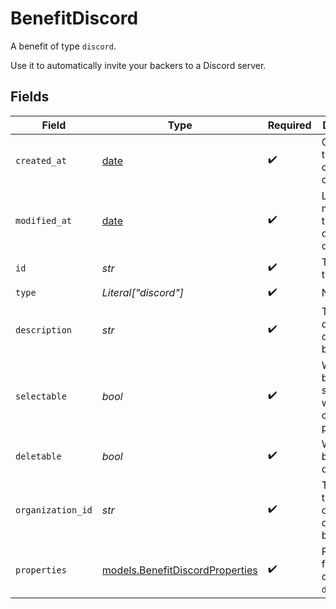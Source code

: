# BenefitDiscord

A benefit of type `discord`.

Use it to automatically invite your backers to a Discord server.


## Fields

| Field                                                                    | Type                                                                     | Required                                                                 | Description                                                              |
| ------------------------------------------------------------------------ | ------------------------------------------------------------------------ | ------------------------------------------------------------------------ | ------------------------------------------------------------------------ |
| `created_at`                                                             | [date](https://docs.python.org/3/library/datetime.html#date-objects)     | :heavy_check_mark:                                                       | Creation timestamp of the object.                                        |
| `modified_at`                                                            | [date](https://docs.python.org/3/library/datetime.html#date-objects)     | :heavy_check_mark:                                                       | Last modification timestamp of the object.                               |
| `id`                                                                     | *str*                                                                    | :heavy_check_mark:                                                       | The ID of the benefit.                                                   |
| `type`                                                                   | *Literal["discord"]*                                                     | :heavy_check_mark:                                                       | N/A                                                                      |
| `description`                                                            | *str*                                                                    | :heavy_check_mark:                                                       | The description of the benefit.                                          |
| `selectable`                                                             | *bool*                                                                   | :heavy_check_mark:                                                       | Whether the benefit is selectable when creating a product.               |
| `deletable`                                                              | *bool*                                                                   | :heavy_check_mark:                                                       | Whether the benefit is deletable.                                        |
| `organization_id`                                                        | *str*                                                                    | :heavy_check_mark:                                                       | The ID of the organization owning the benefit.                           |
| `properties`                                                             | [models.BenefitDiscordProperties](../models/benefitdiscordproperties.md) | :heavy_check_mark:                                                       | Properties for a benefit of type `discord`.                              |